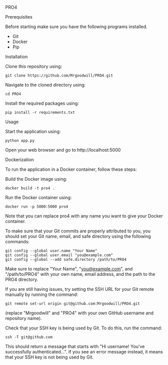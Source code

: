 PRO4

Prerequisites

Before starting make sure you have the following programs installed.
* Git
* Docker
* Pip

Installation

Clone this repository using:
```
git clone https://github.com/Mrgoodwill/PRO4.git
```
Navigate to the cloned directory using:
```
cd PRO4
```
Install the required packages using:
```
pip install -r requirements.txt
```
Usage

Start the application using:
```
python app.py
```
Open your web browser and go to http://localhost:5000

Dockerization

To run the application in a Docker container, follow these steps:

Build the Docker image using:
```
docker build -t pro4 .
```
Run the Docker container using:
```
docker run -p 5000:5000 pro4
```
Note that you can replace pro4 with any name you want to give your Docker container.

To make sure that your Git commits are properly attributed to you, you should set your Git name, email, and safe directory using the following commands:
```
git config --global user.name "Your Name"
git config --global user.email "you@example.com"
git config --global --add safe.directory /path/to/PRO4
```
Make sure to replace "Your Name", "you@example.com", and "/path/to/PRO4" with your own name, email address, and the path to the PRO4 directory.

If you are still having issues, try setting the SSH URL for your Git remote manually by running the command:
```
git remote set-url origin git@github.com:Mrgoodwill/PRO4.git 
```
(replace "Mrgoodwill" and "PRO4" with your own GitHub username and repository name).

Check that your SSH key is being used by Git. To do this, run the command:
```
ssh -T git@github.com
```
This should return a message that starts with
"Hi username! You've successfully authenticated...". If you see an error message instead, it means that your SSH key is not being used by Git.
